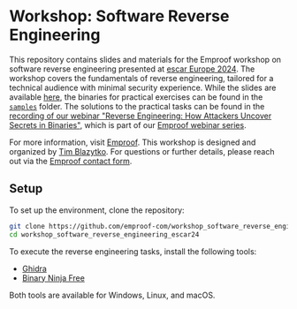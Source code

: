 # Workshop: Software Reverse Engineering

This repository contains slides and materials for the Emproof workshop on software reverse engineering presented at [escar Europe 2024](https://escar.info/). The workshop covers the fundamentals of reverse engineering, tailored for a technical audience with minimal security experience. While the slides are available [here](./slides.pdf), the binaries for practical exercises can be found in the [`samples`](./samples) folder. The solutions to the practical tasks can be found in the [recording of our webinar "Reverse Engineering: How Attackers Uncover Secrets in Binaries"](https://youtu.be/jdFTziF_wco), which is part of our [Emproof webinar series](https://github.com/emproof-com/webinars).

For more information, visit [Emproof](http://emproof.com). This workshop is designed and organized by [Tim Blazytko](https://github.com/mrphrazer/). For questions or further details, please reach out via the [Emproof contact form](https://www.emproof.com/contact/).

## Setup

To set up the environment, clone the repository:

```bash
git clone https://github.com/emproof-com/workshop_software_reverse_engineering_escar24.git
cd workshop_software_reverse_engineering_escar24
```

To execute the reverse engineering tasks, install the following tools:

* [Ghidra](https://ghidra-sre.org)
* [Binary Ninja Free](https://binary.ninja/free/)

Both tools are available for Windows, Linux, and macOS.
